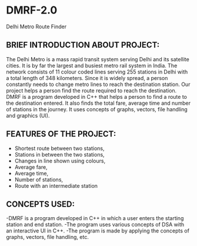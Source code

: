 # DMRF-2.0
Delhi Metro Route Finder

## BRIEF INTRODUCTION ABOUT PROJECT:
The Delhi Metro is a mass rapid transit system serving Delhi and its satellite cities. It is by far the largest and busiest metro rail system in India. The network consists of 11 colour coded lines serving 255 stations in Delhi with a total length of 348 kilometers. Since it is widely spread, a person constantly needs to change metro lines to reach the destination station. Our project helps a person find the route required to reach the destination. DMRF is a program developed in C++ that helps a person to find a route to the destination entered. It also finds the total fare, average time and number of stations in the journey. It uses concepts of graphs, vectors, file handling and graphics (UI).

## FEATURES OF THE PROJECT:
- Shortest route between two stations,
- Stations in between the two stations,
- Changes in line shown using colours,
- Average fare,
- Average time,
- Number of stations,
- Route with an intermediate station

## CONCEPTS USED:
-DMRF is a program developed in C++ in which a user enters the starting station and end station.
-The program uses various concepts of DSA with an interactive UI in C++.
-The program is made by applying the concepts of graphs, vectors, file handling, etc.

